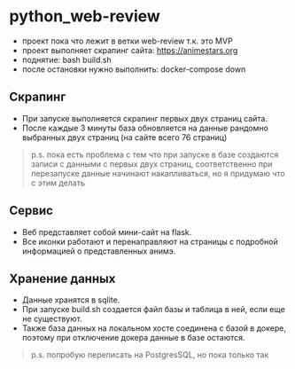 # python_web-review

- проект пока что лежит в ветки web-review т.к. это MVP
- проект выполняет скрапинг сайта: https://animestars.org
- поднятие: bash build.sh
- после остановки нужно выполнить: docker-compose down
	
## Скрапинг
- При запуске выполняется скрапинг первых двух страниц сайта. 
- После каждые 3 минуты база обновляется на данные рандомно выбранных двух страниц  (на сайте всего 76 страниц)
>p.s. пока есть проблема с тем что при запуске в базе создаются записи с данными с первых двух страниц, соответственно при перезапуске данные начинают накапливаться, но я придумаю что с этим делать

## Сервис
- Веб представляет собой мини-сайт на flask. 
- Все иконки работают и перенаправляют на страницы с подробной информацией о представленных анимэ.
	
## Хранение данных
- Данные хранятся в sqlite. 
- При запуске build.sh создается файл базы и таблица в ней, если еще не существуют.
- Также база данных на локальном хосте соединена с базой в докере, поэтому при отключение докера данные в базе остаются.
>p.s. попробую переписать на PostgresSQL, но пока только так
